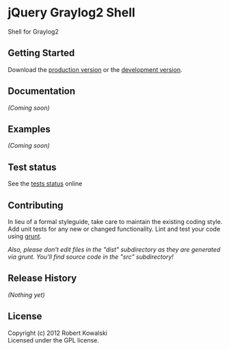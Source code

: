 # jQuery Graylog2 Shell

Shell for Graylog2

## Getting Started
Download the [production version][min] or the [development version][max].

[min]: https://raw.github.com/robertkowalski/jquery.graylog2shell/master/dist/jquery.graylog2shell.min.js
[max]: https://raw.github.com/robertkowalski/jquery.graylog2shell/master/dist/jquery.graylog2shell.js


## Documentation
_(Coming soon)_

## Examples
_(Coming soon)_

## Test status
See the [tests status][testurl] online

[testurl]: http://robertkowalski.github.com/jquery.graylog2shell/

## Contributing
In lieu of a formal styleguide, take care to maintain the existing coding style. Add unit tests for any new or changed functionality. Lint and test your code using [grunt](https://github.com/cowboy/grunt).

_Also, please don't edit files in the "dist" subdirectory as they are generated via grunt. You'll find source code in the "src" subdirectory!_

## Release History
_(Nothing yet)_

## License
Copyright (c) 2012 Robert Kowalski  
Licensed under the GPL license.
